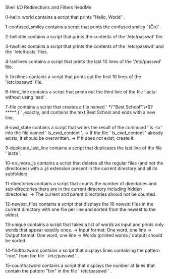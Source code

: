 Shell I/O Redirections and Filters ReadMe

0-hello_world contains a script that prints "Hello, World" .

1-confused_smiley contains a script that prints the confused smiley "(Ôo)' .

2-hellofile contains a script that prints the contents of the '/etc/passwd' file.

3-twofiles contains a script that prints the contents of the '/etc/passwd' and the '/etc/hosts' files.

4-lastlines contains a script that prints the last 10 lines of the '/etc/passwd' file.

5-firstlines contains a script that prints out the first 10 lines of the '/etc/passwd' file.

6-third_line contains a script that prints out the third line of the file 'iacta'  without using 'sed' .

7-file contains a script that creates a file named ' \*\\'"Best School"\'\\*$\?\*\*\*\*\*:) ' ,exactly, and contains the text Best School and ends with a new line.

8-cwd_state contains a script that writes the result of the command ' ls -la ' into the file named ' ls_cwd_content '.
-> If the file ' ls_cwd_content ' already exists, it should be overwritten.
-> If it does not exist, create it.

9-duplicate_last_line contains a script that duplicates the last line of the file ' iacta '.

10-no_more_js contains a script that deletes all the regular files (and not the directories) with a .js extension present in the current directory and all its subfolders. 

11-directories contains a script that counts the number of directories and sub-directories there are in the current directory including hidden directories.
-> The current and parent directories should not be counted.

12-newest_files contains a script that displays the 10 newest files in the current directory with one file per line and sorted from the newest to the oldest.

13-unique contains a script that takes a list of words as input and prints only words that appear exactly once.
-> Input format: One word, one line
-> Output format: One word, one line
-> Words (printed words / output) should be sorted.

14-findthatword contains a script that displays lines containing the pattern "root" from the file ' /etc/passwd ' .

15-counthatword contains a script that displays the number of lines that contain the pattern "bin" in the file ' /etc/passwd ' .